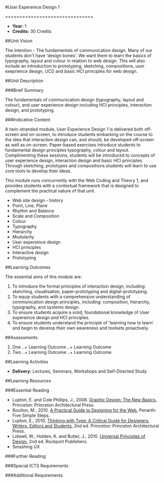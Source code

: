 #User Expereince Design 1
<!-- Temporary title -->
===============================

+ __Year:__ 1
+ __Credits:__ 30 Credits

##Unit Vision

The intention - The fundamentals of communication design. Many of our students don't have 'design bones'. We want them to learn the basics of typography, layout and colour in relation to web design. This will also include an introduction to prototyping, sketching, compositions, user exeprience design, UCD and basic HCI principles for web design.

##Unit Description

###Brief Summary

<!-- 140 characters -->

The fundamentals of communication design (typography, layout and colour), and user experience design including HCI principles, interaction design, and prototyping.

###Indicative Content

A twin-stranded module, User Experience Design 1 is delivered both off-screen and on-screen, to introduce students embarking on the course to the idea that interaction design can, and should, be developed off-screen as well as on-screen. Paper-based exercises introduce students to fundamental design principles typography, colour and layout. Complimenting these sessions, students will be introduced to concepts of user experience design, interaction design and basic HCI principles. Through sketching, prototypes and compositions students will learn to use core tools to develop their ideas.

This module runs concurrently with the Web Coding and Theory 1, and provides students with a contextual framework that is designed to complement the practical nature of that unit.

+ Web site design - history
+ Point, Line, Plane
+ Rhythm and Balance
+ Scale and Composition
+ Colour
+ Typography
+ Hierarchy
+ Modularity
+ User expereince design
+ HCI principles
+ Interactive design
+ Prototyping


##Learning Outcomes

The essential aims of this module are:

1. To introduce the formal principles of interaction design, including: sketching, visualisation, paper-prototyping and digital-prototyping.
1. To equip students with a comprehensive understanding of communication design principles, including: composition, hierarchy, typography, and systems design.
1. To ensure students acquire a solid, foundational knowledge of User expereince design and HCI principles.
1. To ensure students understand the principle of ‘learning how to learn’ and begin to develop their own awareness and toolsets proactively.


##Assessments

1. One
..+ Learning Outcome
..+ Learning Outcome
2. Two
..+ Learning Outcome
..+ Learning Outcome

##Learning Activities

+ __Delivery:__ Lectures, Seminars, Workshops and Self-Directed Study

##Learning Resources

###Essential Reading

+ Lupton, E. and Cole Phillips, J., 2008. [Graphic Design: The New Basics.](http://www.amazon.co.uk/exec/obidos/ASIN/1568987021/monographic-21) Princeton: Princeton Architectural Press.
+ Boulton, M., 2010. [A Practical Guide to Designing for the Web.](http://www.fivesimplesteps.com/products/a-practical-guide-to-designing-for-the-web) Penarth: Five Simple Steps.
+ Lupton, E., 2010. [Thinking with Type: A Critical Guide for Designers, Writers, Editors and Students.](http://www.amazon.co.uk/exec/obidos/ASIN/1568989695/monographic-21) 2nd ed. Princeton: Princeton Architectural Press.
+ Lidwell, W., Holden, K. and Butler, J., 2010. [Universal Principles of Design.](http://www.amazon.co.uk/exec/obidos/ASIN/1592535879/monographic-21) 2nd ed. Rockport Publishers.
+ Smashing UX


###Further Reading



###Special ICTS Requirements

###Additional Requirements

<!--

Notes

-->



